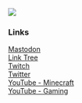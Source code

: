 <a href="https://github.com/spikehidden/">
  <img align="center" src="https://github-readme-stats.vercel.app/api?username=Spikehidden&show_icons=true&theme=tokyonight" />
</a>

<!--
### Hi there 👋
**spikehidden/spikehidden** is a ✨ _special_ ✨ repository because its `README.md` (this file) appears on your GitHub profile.

Here are some ideas to get you started:

- 🔭 I’m currently working on ...
- 🌱 I’m currently learning ...
- 👯 I’m looking to collaborate on ...
- 🤔 I’m looking for help with ...
- 💬 Ask me about ...
- 📫 How to reach me: ...
- 😄 Pronouns: ...
- ⚡ Fun fact: ...
-->

### Links

[Mastodon](https://spikey.biz/mastodon)\
[Link Tree](https://spikey.biz/link)\
[Twitch](https://spikey.biz/twitch)\
[Twitter](https://spikey.biz/twitter)\
[YouTube - Minecraft](https://spikey.biz/youtubemc)\
[YouTube - Gaming](https://spikey.biz/youtube)
